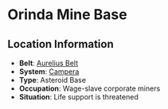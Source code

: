# Orinda Mine Base

## Location Information
- **Belt**: [Aurelius Belt](../belt--aurelius-belt.md)
- **System**: [Campera](../../../system--campera.md)
- **Type**: Asteroid Base
- **Occupation**: Wage-slave corporate miners
- **Situation**: Life support is threatened